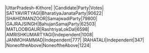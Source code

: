  
|UttarPradesh-Kithore|
|Candidate|Party|Votes|
|SATYAVIRTYAGI|BharatiyaJanataParty|90622|
|SHAHIDMANZOOR|SamajwadiParty|79800|
|GAJRAJSINGH|BahujanSamajParty|62503|
|MATLOOBGAUR|RashtriyaLokDal|6598|
|AMRISHKUMARTYAGI|Independent|1008|
|JANMOHAMMAD|Independent|777|
|RAHATALI|Independent|347|
|NoneoftheAbove|NoneoftheAbove|1224|
